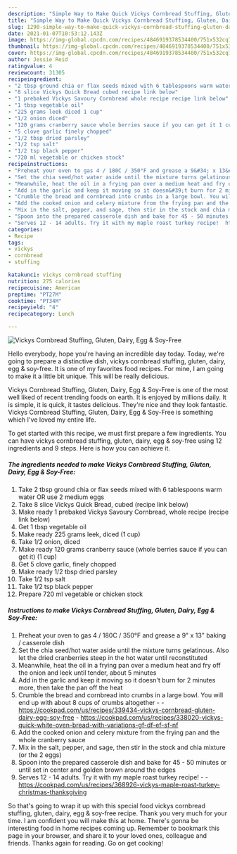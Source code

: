 ```yaml
---
description: "Simple Way to Make Quick Vickys Cornbread Stuffing, Gluten, Dairy, Egg &amp;amp; Soy-Free"
title: "Simple Way to Make Quick Vickys Cornbread Stuffing, Gluten, Dairy, Egg &amp;amp; Soy-Free"
slug: 1290-simple-way-to-make-quick-vickys-cornbread-stuffing-gluten-dairy-egg-and-amp-soy-free
date: 2021-01-07T10:53:12.143Z
image: https://img-global.cpcdn.com/recipes/4846919378534400/751x532cq70/vickys-cornbread-stuffing-gluten-dairy-egg-soy-free-recipe-main-photo.jpg
thumbnail: https://img-global.cpcdn.com/recipes/4846919378534400/751x532cq70/vickys-cornbread-stuffing-gluten-dairy-egg-soy-free-recipe-main-photo.jpg
cover: https://img-global.cpcdn.com/recipes/4846919378534400/751x532cq70/vickys-cornbread-stuffing-gluten-dairy-egg-soy-free-recipe-main-photo.jpg
author: Jessie Reid
ratingvalue: 4
reviewcount: 31305
recipeingredient:
- "2 tbsp ground chia or flax seeds mixed with 6 tablespoons warm water OR use 2 medium eggs"
- "8 slice Vickys Quick Bread cubed recipe link below"
- "1 prebaked Vickys Savoury Cornbread whole recipe recipe link below"
- "1 tbsp vegetable oil"
- "225 grams leek diced 1 cup"
- "1/2 onion diced"
- "120 grams cranberry sauce whole berries sauce if you can get it 1 cup"
- "5 clove garlic finely chopped"
- "1/2 tbsp dried parsley"
- "1/2 tsp salt"
- "1/2 tsp black pepper"
- "720 ml vegetable or chicken stock"
recipeinstructions:
- "Preheat your oven to gas 4 / 180C / 350°F and grease a 9&#34; x 13&#34; baking / casserole dish"
- "Set the chia seed/hot water aside until the mixture turns gelatinous. Also let the dried cranberries steep in the hot water until reconstituted"
- "Meanwhile, heat the oil in a frying pan over a medium heat and fry off the onion and leek until tender, about 5 minutes"
- "Add in the garlic and keep it moving so it doesn&#39;t burn for 2 minutes more, then take the pan off the heat"
- "Crumble the bread and cornbread into crumbs in a large bowl. You will end up with about 8 cups of crumbs altogether  https://cookpad.com/us/recipes/339434-vickys-cornbread-gluten-dairy-egg-soy-free https://cookpad.com/us/recipes/338020-vickys-quick-white-oven-bread-with-variations-gf-df-ef-sf-nf"
- "Add the cooked onion and celery mixture from the frying pan and the whole cranberry sauce"
- "Mix in the salt, pepper, and sage, then stir in the stock and chia mixture (or the 2 eggs)"
- "Spoon into the prepared casserole dish and bake for 45 - 50 minutes or until set in center and golden brown around the edges"
- "Serves 12 - 14 adults. Try it with my maple roast turkey recipe!  https://cookpad.com/us/recipes/368926-vickys-maple-roast-turkey-christmas-thanksgiving"
categories:
- Recipe
tags:
- vickys
- cornbread
- stuffing

katakunci: vickys cornbread stuffing 
nutrition: 275 calories
recipecuisine: American
preptime: "PT27M"
cooktime: "PT34M"
recipeyield: "4"
recipecategory: Lunch

---
```



![Vickys Cornbread Stuffing, Gluten, Dairy, Egg &amp; Soy-Free](https://img-global.cpcdn.com/recipes/4846919378534400/751x532cq70/vickys-cornbread-stuffing-gluten-dairy-egg-soy-free-recipe-main-photo.jpg)

Hello everybody, hope you're having an incredible day today. Today, we're going to prepare a distinctive dish, vickys cornbread stuffing, gluten, dairy, egg &amp; soy-free. It is one of my favorites food recipes. For mine, I am going to make it a little bit unique. This will be really delicious.



Vickys Cornbread Stuffing, Gluten, Dairy, Egg &amp; Soy-Free is one of the most well liked of recent trending foods on earth. It is enjoyed by millions daily. It is simple, it is quick, it tastes delicious. They're nice and they look fantastic. Vickys Cornbread Stuffing, Gluten, Dairy, Egg &amp; Soy-Free is something which I've loved my entire life.


To get started with this recipe, we must first prepare a few ingredients. You can have vickys cornbread stuffing, gluten, dairy, egg &amp; soy-free using 12 ingredients and 9 steps. Here is how you can achieve it.

<!--inarticleads1-->

##### The ingredients needed to make Vickys Cornbread Stuffing, Gluten, Dairy, Egg &amp; Soy-Free:

1. Take 2 tbsp ground chia or flax seeds mixed with 6 tablespoons warm water OR use 2 medium eggs
1. Take 8 slice Vickys Quick Bread, cubed (recipe link below)
1. Make ready 1 prebaked Vickys Savoury Cornbread, whole recipe (recipe link below)
1. Get 1 tbsp vegetable oil
1. Make ready 225 grams leek, diced (1 cup)
1. Take 1/2 onion, diced
1. Make ready 120 grams cranberry sauce (whole berries sauce if you can get it) (1 cup)
1. Get 5 clove garlic, finely chopped
1. Make ready 1/2 tbsp dried parsley
1. Take 1/2 tsp salt
1. Take 1/2 tsp black pepper
1. Prepare 720 ml vegetable or chicken stock




<!--inarticleads2-->

##### Instructions to make Vickys Cornbread Stuffing, Gluten, Dairy, Egg &amp; Soy-Free:

1. Preheat your oven to gas 4 / 180C / 350°F and grease a 9&#34; x 13&#34; baking / casserole dish
1. Set the chia seed/hot water aside until the mixture turns gelatinous. Also let the dried cranberries steep in the hot water until reconstituted
1. Meanwhile, heat the oil in a frying pan over a medium heat and fry off the onion and leek until tender, about 5 minutes
1. Add in the garlic and keep it moving so it doesn&#39;t burn for 2 minutes more, then take the pan off the heat
1. Crumble the bread and cornbread into crumbs in a large bowl. You will end up with about 8 cups of crumbs altogether -  - https://cookpad.com/us/recipes/339434-vickys-cornbread-gluten-dairy-egg-soy-free - https://cookpad.com/us/recipes/338020-vickys-quick-white-oven-bread-with-variations-gf-df-ef-sf-nf
1. Add the cooked onion and celery mixture from the frying pan and the whole cranberry sauce
1. Mix in the salt, pepper, and sage, then stir in the stock and chia mixture (or the 2 eggs)
1. Spoon into the prepared casserole dish and bake for 45 - 50 minutes or until set in center and golden brown around the edges
1. Serves 12 - 14 adults. Try it with my maple roast turkey recipe! -  - https://cookpad.com/us/recipes/368926-vickys-maple-roast-turkey-christmas-thanksgiving




So that's going to wrap it up with this special food vickys cornbread stuffing, gluten, dairy, egg &amp; soy-free recipe. Thank you very much for your time. I am confident you will make this at home. There's gonna be interesting food in home recipes coming up. Remember to bookmark this page in your browser, and share it to your loved ones, colleague and friends. Thanks again for reading. Go on get cooking!
